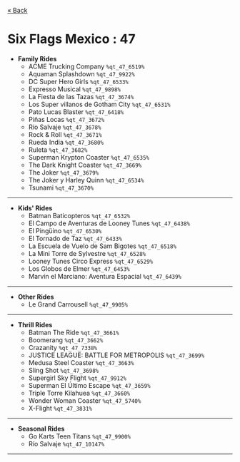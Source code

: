 <a href="../parks_available.md">&laquo; Back</a>
# Six Flags Mexico : 47
 - **Family Rides** 
   - ACME Trucking Company `%qt_47_6519%`
   - Aquaman Splashdown `%qt_47_9922%`
   - DC Super Hero Girls `%qt_47_6533%`
   - Expresso Musical `%qt_47_9898%`
   - La Fiesta de las Tazas `%qt_47_3674%`
   - Los Super villanos de Gotham City `%qt_47_6531%`
   - Pato Lucas Blaster `%qt_47_6418%`
   - Piñas Locas `%qt_47_3672%`
   - Río Salvaje  `%qt_47_3678%`
   - Rock & Roll `%qt_47_3671%`
   - Rueda India  `%qt_47_3680%`
   - Ruleta `%qt_47_3682%`
   - Superman Krypton Coaster  `%qt_47_6535%`
   - The Dark Knight Coaster `%qt_47_3669%`
   - The Joker `%qt_47_3679%`
   - The Joker y Harley Quinn `%qt_47_6534%`
   - Tsunami `%qt_47_3670%`
---
 - **Kids' Rides** 
   - Batman Baticopteros `%qt_47_6532%`
   - El Campo de Aventuras de Looney Tunes `%qt_47_6438%`
   - El Pingüino `%qt_47_6530%`
   - El Tornado de Taz `%qt_47_6433%`
   - La Escuela de Vuelo de Sam Bigotes  `%qt_47_6518%`
   - La Mini Torre de Sylvestre `%qt_47_6528%`
   - Looney Tunes Circo Express `%qt_47_6529%`
   - Los Globos de Elmer  `%qt_47_6453%`
   - Marvin el Marciano: Aventura Espacial `%qt_47_6439%`
---
 - **Other Rides** 
   - Le Grand Carrousell `%qt_47_9905%`
---
 - **Thrill Rides** 
   - Batman The Ride `%qt_47_3661%`
   - Boomerang  `%qt_47_3662%`
   - Crazanity `%qt_47_7338%`
   - JUSTICE LEAGUE: BATTLE FOR METROPOLIS `%qt_47_3699%`
   - Medusa Steel Coaster `%qt_47_3663%`
   - Sling Shot  `%qt_47_3698%`
   - Supergirl Sky Flight `%qt_47_9912%`
   - Superman El Último Escape `%qt_47_3659%`
   - Triple Torre Kilahuea `%qt_47_3660%`
   - Wonder Woman Coaster  `%qt_47_5740%`
   - X-Flight `%qt_47_3831%`
---
 - **Seasonal Rides** 
   - Go Karts Teen Titans `%qt_47_9900%`
   - Río Salvaje `%qt_47_10147%`
---